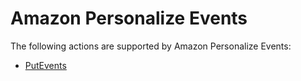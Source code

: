 # Amazon Personalize Events<a name="API_Operations_Amazon_Personalize_Events"></a>

The following actions are supported by Amazon Personalize Events:
+  [PutEvents](API_UBS_PutEvents.md) 